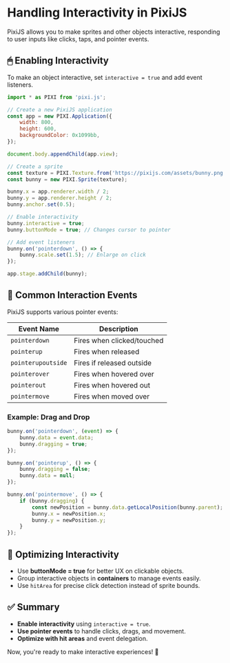 # Handling Interactivity in PixiJS

PixiJS allows you to make sprites and other objects interactive, responding to user inputs like clicks, taps, and pointer events.

## 🖱 Enabling Interactivity
To make an object interactive, set `interactive = true` and add event listeners.

```js
import * as PIXI from 'pixi.js';

// Create a new PixiJS application
const app = new PIXI.Application({
    width: 800,
    height: 600,
    backgroundColor: 0x1099bb,
});

document.body.appendChild(app.view);

// Create a sprite
const texture = PIXI.Texture.from('https://pixijs.com/assets/bunny.png');
const bunny = new PIXI.Sprite(texture);

bunny.x = app.renderer.width / 2;
bunny.y = app.renderer.height / 2;
bunny.anchor.set(0.5);

// Enable interactivity
bunny.interactive = true;
bunny.buttonMode = true; // Changes cursor to pointer

// Add event listeners
bunny.on('pointerdown', () => {
    bunny.scale.set(1.5); // Enlarge on click
});

app.stage.addChild(bunny);
```

## 🔄 Common Interaction Events
PixiJS supports various pointer events:

| Event Name       | Description                      |
|-----------------|----------------------------------|
| `pointerdown`   | Fires when clicked/touched      |
| `pointerup`     | Fires when released             |
| `pointerupoutside` | Fires if released outside    |
| `pointerover`   | Fires when hovered over         |
| `pointerout`    | Fires when hovered out          |
| `pointermove`   | Fires when moved over           |

### Example: Drag and Drop
```js
bunny.on('pointerdown', (event) => {
    bunny.data = event.data;
    bunny.dragging = true;
});

bunny.on('pointerup', () => {
    bunny.dragging = false;
    bunny.data = null;
});

bunny.on('pointermove', () => {
    if (bunny.dragging) {
        const newPosition = bunny.data.getLocalPosition(bunny.parent);
        bunny.x = newPosition.x;
        bunny.y = newPosition.y;
    }
});
```

## 🎯 Optimizing Interactivity
- Use **buttonMode = true** for better UX on clickable objects.
- Group interactive objects in **containers** to manage events easily.
- Use `hitArea` for precise click detection instead of sprite bounds.

## ✅ Summary
- **Enable interactivity** using `interactive = true`.
- **Use pointer events** to handle clicks, drags, and movement.
- **Optimize with hit areas** and event delegation.

Now, you're ready to make interactive experiences! 🚀

